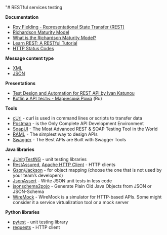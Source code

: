 "# RESTful services testing

**Documentation**

* [Roy Fielding - Representational State Transfer (REST)](http://www.ics.uci.edu/~fielding/pubs/dissertation/rest_arch_style.htm)
* [Richardson Maturity Model](https://martinfowler.com/articles/richardsonMaturityModel.html)
* [What is the Richardson Maturity Model?](http://restcookbook.com/Miscellaneous/richardsonmaturitymodel/)
* [Learn REST: A RESTful Tutorial](https://www.restapitutorial.com/)
* [HTTP Status Codes](https://www.restapitutorial.com/httpstatuscodes.html)

**Message content type**

* [XML](https://www.w3.org/TR/xml/)
* [JSON](https://www.json.org/)

**Presentations**

* [Test Design and Automation for REST API by Ivan Katunou](https://www.slideshare.net/IvanKatunou/test-design-and-automation-for-rest-api-90351933)
* [Kotlin и API тесты - Маринский Рома](https://drive.google.com/file/d/15CBQuNe2IAmUQzAx3MMeOXvccZ5GS8ie/view) (Ru)

**Tools**

* [cUrl](https://curl.haxx.se/) - curl is used in command lines or scripts to transfer data
* [Postman](https://www.getpostman.com/) - is the Only Complete API Development Environment
* [SoapUI](https://www.soapui.org/) - The Most Advanced REST & SOAP Testing Tool in the World
* [RAML](https://raml.org/) - The simplest way to design APIs
* [Swagger](https://swagger.io/) - The Best APIs are Built with Swagger Tools

**Java libraries**

* [JUnit](http://junit.org/junit5/)/[TestNG](https://testng.org/doc/index.html) - unit testing libraries
* [RestAssured](http://rest-assured.io/), [Apache HTTP Client](http://hc.apache.org/httpcomponents-client-ga/index.html) - HTTP clients
* [Gson](https://github.com/google/gson)/[Jackson](https://github.com/FasterXML/jackson) - for object mapping (choose the one that is not used by your team’s developers)
* [JsonAssert](https://github.com/skyscreamer/JSONassert) - Write JSON unit tests in less code
* [jsonschema2pojo](http://www.jsonschema2pojo.org/) - Generate Plain Old Java Objects from JSON or JSON-Schema
* [WireMock](http://wiremock.org/) - WireMock is a simulator for HTTP-based APIs. Some might consider it a service virtualization tool or a mock server

**Python libraries**

* [pytest](https://docs.pytest.org/en/latest/) - unit testing library
* [requests](http://docs.python-requests.org/en/master/) - HTTP client